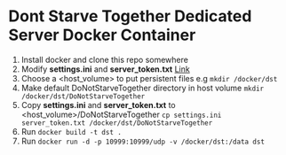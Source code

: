 # Dont Starve Together Dedicated Server Docker Container

1. Install docker and clone this repo somewhere
2. Modify **settings.ini** and **server_token.txt** [Link](http://dont-starve-game.wikia.com/wiki/Guides/Don%E2%80%99t_Starve_Together_Dedicated_Servers)
3. Choose a <host_volume> to put persistent files e.g `mkdir /docker/dst`
4. Make default DoNotStarveTogether directory in host volume `mkdir /docker/dst/DoNotStarveTogether`
5. Copy  **settings.ini** and **server_token.txt** to <host_volume>/DoNotStarveTogether `cp settings.ini server_token.txt /docker/dst/DoNotStarveTogether`
6. Run `docker build -t dst .`
7. Run `docker run -d -p 10999:10999/udp -v /docker/dst:/data dst`